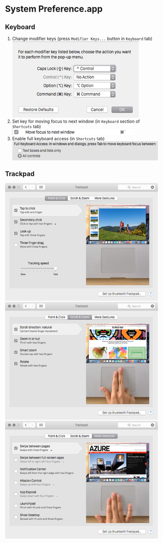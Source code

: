 System Preference.app
=====================

Keyboard
--------

1. Change modifier keys (press `Modifier Keys...` button in `Keyboard` tab)  
  ![](./images/syspref/keyboard/modifiers.png)
2. Set key for moving focus to next window (in `Keyboard` section of `Shortcuts` tab)  
  ![](./images/syspref/keyboard/next_window.png)
3. Enable full keyboard access (in `Shortcuts` tab)  
  ![](./images/syspref/keyboard/access.png)


Trackpad
--------

![](./images/syspref/trackpad/point_click.png)
![](./images/syspref/trackpad/scroll_zoom.png)
![](./images/syspref/trackpad/more_gestures.png)
